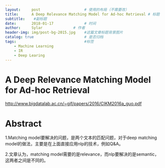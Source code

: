 ```yaml
---
layout:     post                    # 使用的布局（不需要改）
title:      A Deep Relevance Matching Model for Ad-hoc Retrieval # 标题 
subtitle:    #副标题
date:       2018-01-17              # 时间
author:     Sylar              # 作者
header-img: img/post-bg-2015.jpg    #这篇文章标题背景图片
catalog: true                       # 是否归档
tags:                               #标签
    - Machine Learning
    - IR
    - Deep Learing
---
```

# A Deep Relevance Matching Model for Ad-hoc Retrieval

http://www.bigdatalab.ac.cn/~gjf/papers/2016/CIKM2016a_guo.pdf

# Abstract
1.Matching model要解决的问题，是两个文本的匹配问题，对于deep matching model的做法，主要是在上面直接应用nlp的技术，例如Q&A。

2.文章认为，matching model需要的是relevance，而nlp要解决的是semantic，这两者之间是不同的。




